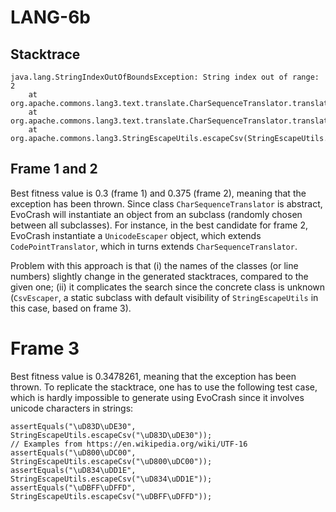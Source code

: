 # LANG-6b

## Stacktrace

```
java.lang.StringIndexOutOfBoundsException: String index out of range: 2
	at org.apache.commons.lang3.text.translate.CharSequenceTranslator.translate(CharSequenceTranslator.java:95)
	at org.apache.commons.lang3.text.translate.CharSequenceTranslator.translate(CharSequenceTranslator.java:59)
	at org.apache.commons.lang3.StringEscapeUtils.escapeCsv(StringEscapeUtils.java:556)
```

## Frame 1 and 2

Best fitness value is 0.3 (frame 1) and 0.375 (frame 2), meaning that the exception has been thrown. Since class `CharSequenceTranslator` is abstract, EvoCrash will instantiate an object from an subclass (randomly chosen between all subclasses). For instance, in the best candidate for frame 2, EvoCrash instantiate a `UnicodeEscaper` object, which extends `CodePointTranslator`, which in turns extends `CharSequenceTranslator`. 

Problem with this approach is that (i) the names of the classes (or line numbers) slightly change in the generated stacktraces, compared to the given one; (ii) it complicates the search since the concrete class is unknown (`CsvEscaper`, a static subclass with default visibility of `StringEscapeUtils` in this case, based on frame 3).


# Frame 3

Best fitness value is 0.3478261, meaning that the exception has been thrown. To replicate the stacktrace, one has to use the following test case, which is hardly impossible to generate using EvoCrash since it involves unicode characters in strings:

```
assertEquals("\uD83D\uDE30", StringEscapeUtils.escapeCsv("\uD83D\uDE30"));
// Examples from https://en.wikipedia.org/wiki/UTF-16
assertEquals("\uD800\uDC00", StringEscapeUtils.escapeCsv("\uD800\uDC00"));
assertEquals("\uD834\uDD1E", StringEscapeUtils.escapeCsv("\uD834\uDD1E"));
assertEquals("\uDBFF\uDFFD", StringEscapeUtils.escapeCsv("\uDBFF\uDFFD"));
```
